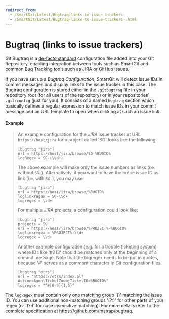 ```yaml
---
redirect_from:
  - /SmartGit/Latest/Bugtraq-links-to-issue-trackers-
  - /SmartGit/Latest/Bugtraq-links-to-issue-trackers-.html
---
```


# Bugtraq (links to issue trackers)

Git Bugtraq is a [de-facto standard](https://github.com/mstrap/bugtraq) configuration file added into your Git Repository, enabling integration between tools such as SmartGit and common Bug Tracking tools such as JIRA or GitHub issues.

If you have set up a *Bugtraq Configuration*, SmartGit will detect issue IDs in commit messages and display links to the issue tracker in this case. The Bugtraq configuration is stored either in the `.gitbugtraq` file in your repository root (for all users of the repository) or in your repositories' `.git/config` (just for you). It consists of a named `bugtraq` section which basically defines a regular expression to match issue IDs in your commit message and an URL template to open when clicking at such an issue link.

#### Example

>
>
>
>An example configuration for the *JIRA* issue tracker at URL
> `https://host/jira` for a project called 'SG' looks like the following.
>
>
>
>``` text
>[bugtraq "jira"]
> url = https://host/jira/browse/SG-%BUGID%
> logRegex = SG-(\\d+)                   
>```
>
>
>
>The above example will make only the issue numbers as links (i.e.
> without `SG-`). Alternatively, if you want to have the entire issue ID
> as link (i.e. with `SG-`), you may use:
>
>
>
>``` text
>[bugtraq "jira"]
> url = https://host/jira/browse/%BUGID%
> loglinkregex = SG-\\d+
> logregex = \\d+            
>```
>
>
>
>For multiple *JIRA* projects, a configuration could look like:
>
>
>
>``` text
>[bugtraq "jira"]
> projects = SG
> url = https://host/jira/browse/%PROJECT%-%BUGID%
> loglinkregex = %PROJECT%-\\d+
> logregex = \\d+            
>```
>
>
>
>Another example configuration (e.g. for a trouble ticketing system)
> where IDs like '#213' should be matched only at the beginning of a
> commit message. Note that the logregex needs to be put in quotes,
> because '#' serves as a comment character in Git configuration files.
>
>
>
>``` text
>[bugtraq "otrs"]
> url = "https://otrs/index.pl?Action=AgentTicketZoom;TicketID=%BUGID%"
> logregex = "^#[0-9]{1,5}"            
>```
>
>
>
>

The `logRegex` must contain only one matching group '()' matching the issue ID. You can use additional non-matching groups '(?:)' for other parts of your regex (or '(?i)' for case insensitive matching). For more details refer to the complete specification at
<https://github.com/mstrap/bugtraq>.
